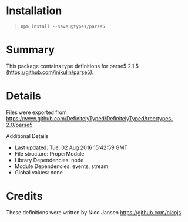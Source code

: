 # Installation
> `npm install --save @types/parse5`

# Summary
This package contains type definitions for parse5 2.1.5 (https://github.com/inikulin/parse5).

# Details
Files were exported from https://www.github.com/DefinitelyTyped/DefinitelyTyped/tree/types-2.0/parse5

Additional Details
 * Last updated: Tue, 02 Aug 2016 15:42:59 GMT
 * File structure: ProperModule
 * Library Dependencies: node
 * Module Dependencies: events, stream
 * Global values: none

# Credits
These definitions were written by Nico Jansen <https://github.com/nicojs>.
